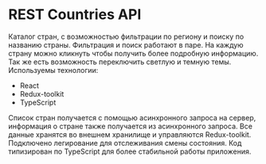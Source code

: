 # REST Countries API
Каталог стран, с возможностью фильтрации по региону и поиску по названию страны. Фильтрация и поиск работают в паре. На каждую страну можно кликнуть чтобы получить более подробную информацию. Так же есть возможность переключить светлую и темную темы. 
Используемы технологии:
- React
- Redux-toolkit
- TypeScript
  
Список стран получается с помощью асинхронного запроса на сервер, информация о стране также получается из асинхронного запроса. Все данные хранятся во внешнем хранилище и управляются Redux-toolkit. Подключено легирование для отслеживания смены состояния.
Код типизирован по TypeScript для более стабильной работы приложения.
